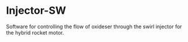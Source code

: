 # Injector-SW
Software for controlling the flow of oxideser through the swirl injector for the hybrid rocket motor.
